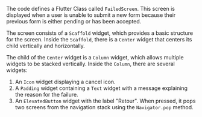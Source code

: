
The code defines a Flutter Class called `FailedScreen`. This screen is displayed when a user is unable to submit a new form because their previous form is either pending or has been accepted.

The screen consists of a `Scaffold` widget, which provides a basic structure for the screen. Inside the `Scaffold`, there is a `Center` widget that centers its child vertically and horizontally.

The child of the `Center` widget is a `Column` widget, which allows multiple widgets to be stacked vertically. Inside the `Column`, there are several widgets:

1. An `Icon` widget displaying a cancel icon.
2. A `Padding` widget containing a `Text` widget with a message explaining the reason for the failure.
3. An `ElevatedButton` widget with the label "Retour". When pressed, it pops two screens from the navigation stack using the `Navigator.pop` method.


